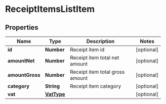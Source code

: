 # ReceiptItemsListItem

## Properties

Name | Type | Description | Notes
------------ | ------------- | ------------- | -------------
**id** | **Number** | Receipt item id | [optional] 
**amountNet** | **Number** | Receipt item total net amount | [optional] 
**amountGross** | **Number** | Receipt item total gross amount | [optional] 
**category** | **String** | Receipt item category | [optional] 
**vat** | [**VatType**](VatType.md) |  | [optional] 


